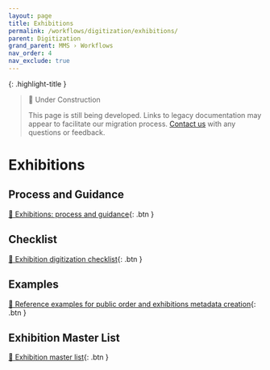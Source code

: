 ```yaml
---
layout: page
title: Exhibitions
permalink: /workflows/digitization/exhibitions/
parent: Digitization
grand_parent: MMS › Workflows
nav_order: 4
nav_exclude: true
---
```


{: .highlight-title }
> 🚧 Under Construction
>
> This page is still being developed. Links to legacy documentation may appear to facilitate our migration process. [Contact us](/metadata-documentation/contact/) with any questions or feedback.

# Exhibitions

## Process and Guidance
[📄 Exhibitions: process and guidance](https://docs.google.com/document/d/1PUz_SIB0Xs2zCQHOsRJSwUEVXMPKTZt-ZNYxUWXD34o/edit){: .btn }

## Checklist
[📄 Exhibition digitization checklist](https://docs.google.com/document/d/12zlAp8hiBqMbbm0QjS1C8z9cc60bD-PTf5O9_xZEaGo/edit){: .btn }

## Examples
[📄 Reference examples for public order and exhibitions metadata creation](https://docs.google.com/document/d/1rO3xtDgLpL1G6MxJ0BkCH_PGgS4QVJPn1xjfTbL9JuY/edit){: .btn }

## Exhibition Master List
[📄 Exhibition master list](https://docs.google.com/spreadsheets/d/11-bgNRs2iO6HLG8OQv7quP8KUHCUNxJgC3nIapA0Do0/edit){: .btn }